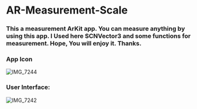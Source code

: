 # AR-Measurement-Scale


### This a measurement ArKit app. You can measure anything by using this app. I Used here SCNVector3 and some functions for measurement. Hope, You will enjoy it. Thanks. 


### App Icon 


![IMG_7244](https://user-images.githubusercontent.com/71902763/100535816-2a7ee680-31ea-11eb-90ff-01ff5de46573.PNG)


### User Interface: 


![IMG_7242](https://user-images.githubusercontent.com/71902763/100535821-3074c780-31ea-11eb-93aa-88d7171cd3ec.PNG)
